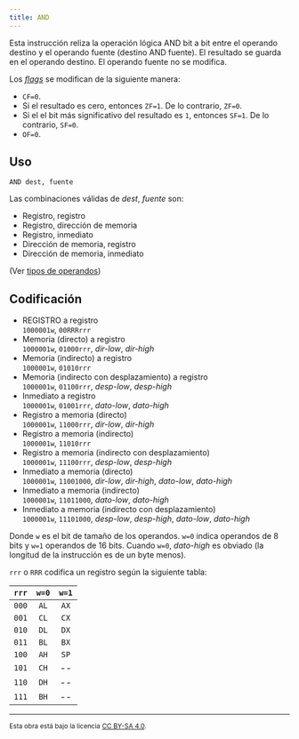 ```yaml
---
title: AND
---
```


Esta instrucción reliza la operación lógica AND bit a bit entre el operando destino y el operando fuente (destino AND fuente). El resultado se guarda en el operando destino. El operando fuente no se modifica.

Los [_flags_](/cpu/#flags) se modifican de la siguiente manera:

- `CF=0`.
- Si el resultado es cero, entonces `ZF=1`. De lo contrario, `ZF=0`.
- Si el el bit más significativo del resultado es `1`, entonces `SF=1`. De lo contrario, `SF=0`.
- `OF=0`.

## Uso

```vonsim
AND dest, fuente
```

Las combinaciones válidas de _dest_, _fuente_ son:

- Registro, registro
- Registro, dirección de memoria
- Registro, inmediato
- Dirección de memoria, registro
- Dirección de memoria, inmediato

(Ver [tipos de operandos](/cpu/assembly/#operandos))

## Codificación

- REGISTRO a registro  
  `1000001w`, `00RRRrrr`
- Memoria (directo) a registro  
  `1000001w`, `01000rrr`, _dir-low_, _dir-high_
- Memoria (indirecto) a registro  
  `1000001w`, `01010rrr`
- Memoria (indirecto con desplazamiento) a registro  
  `1000001w`, `01100rrr`, _desp-low_, _desp-high_
- Inmediato a registro  
  `1000001w`, `01001rrr`, _dato-low_, _dato-high_
- Registro a memoria (directo)  
  `1000001w`, `11000rrr`, _dir-low_, _dir-high_
- Registro a memoria (indirecto)  
  `1000001w`, `11010rrr`
- Registro a memoria (indirecto con desplazamiento)  
  `1000001w`, `11100rrr`, _desp-low_, _desp-high_
- Inmediato a memoria (directo)  
  `1000001w`, `11001000`, _dir-low_, _dir-high_, _dato-low_, _dato-high_
- Inmediato a memoria (indirecto)  
  `1000001w`, `11011000`, _dato-low_, _dato-high_
- Inmediato a memoria (indirecto con desplazamiento)  
  `1000001w`, `11101000`, _desp-low_, _desp-high_, _dato-low_, _dato-high_

Donde `w` es el bit de tamaño de los operandos. `w=0` indica operandos de 8 bits y `w=1` operandos de 16 bits. Cuando `w=0`, _dato-high_ es obviado (la longitud de la instrucción es de un byte menos).

`rrr` o `RRR` codifica un registro según la siguiente tabla:

| `rrr` | `w=0` | `w=1` |
| :---: | :---: | :---: |
| `000` | `AL`  | `AX`  |
| `001` | `CL`  | `CX`  |
| `010` | `DL`  | `DX`  |
| `011` | `BL`  | `BX`  |
| `100` | `AH`  | `SP`  |
| `101` | `CH`  |  --   |
| `110` | `DH`  |  --   |
| `111` | `BH`  |  --   |

---

<small>Esta obra está bajo la licencia <a target="_blank" rel="license noopener noreferrer" href="http://creativecommons.org/licenses/by-sa/4.0/">CC BY-SA 4.0</a>.</small>
